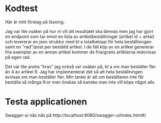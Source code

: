 # Kodtest
Här är mitt förslag på lösning.

Jag var lite osäker på hur ni vill att resultatet ska lämnas men jag har gjort en endpoint som tar emot en lista av artikelbeställningar (artikel id + antal) och levererar en json struktur med bl a totalbelopp för hela beställningen samt en "rad"/post per beställd artikel. I de fall köp av en artikel genererar fria exemplar av en annan artikel kommer de fria/gratis artiklarna redovisas på egen rad.

Det var lite andra "krav" jag också var osäker på, bl a om man beställer fler än 4 av artikel 9. Jag har implementerat det så att hela beställningen avvisas om man beställer fler. Min tanke är att om beställaren inte får beställa så många 9:or man önskas så kanske man inte vill köpa något alls.

# Testa applicationen
Swagger-ui nås nås på http://localhost:8080/swagger-ui/index.html#/
